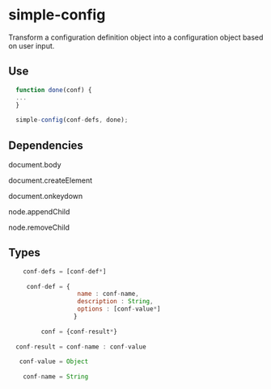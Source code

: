 simple-config
=============

Transform a configuration definition object into a configuration object based on user input. 

Use
---
```javascript
  function done(conf) {
  ...
  }
  
  simple-config(conf-defs, done);
```

Dependencies
------------

  document.body
  
  document.createElement
  
  document.onkeydown
  
  node.appendChild
  
  node.removeChild
  
Types
-----
```javascript
    conf-defs = [conf-def*]
  
     conf-def = {
                   name : conf-name,
                   description : String,
                   options : [conf-value*]
                  }
      
         conf = {conf-result*}
  
  conf-result = conf-name : conf-value
  
   conf-value = Object
   
    conf-name = String
```
